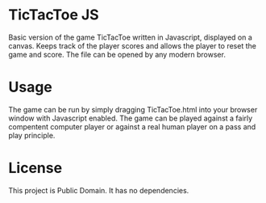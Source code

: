 # TicTacToe JS
Basic version of the game TicTacToe written in Javascript, displayed on a canvas. Keeps track of the player scores and allows the player to reset the game and score. The file can be opened by any modern browser.

# Usage
The game can be run by simply dragging TicTacToe.html into your browser window with Javascript enabled. The game can be played against a fairly compentent computer player or against a real human player on a pass and play principle.

# License
This project is Public Domain. It has no dependencies.
